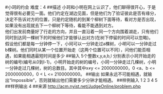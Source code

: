 #小珂的约会
难度：4
##描述
 小珂和小明在网上认识了，他们聊得很开心，于是觉得很有必要见一面。他们约定在湖边见面，但是他们为了验证彼此是否有缘分，决定不告诉对方的位置，只是约定随机的到某个柳树下面等待，看对方是否出现，如果没有出现就去下一个柳树下等待，看能不能遇到对方。   
 他们出发前商量好了行走的方向，并且一直沿着一同一个方向围着湖走，只有他们同时到达同一棵树下的时候他们才能够认出对方(在树下停留的时间可以忽略)。   
假设他们都是每一分钟停一下，小珂可以一分钟走过a棵树，小明可以一分钟走过b棵树。他们同时从某一个位置开始走（这两个位置可以不同），问他们能否相遇，如果能相遇最短时间是多少
##输入
5个整数x,y,a,b,l 分别表示小珂开始走的树的编号(编号从0到l-1)，小明开始走的树的编号，小珂一分钟走过几棵树，小明一分钟走过几棵树，树的总数目。其中其中x≠y <= 2000000000，0 <a、b <= 2000000000，0 < L <= 2100000000。
##输出
如果永远不可能相遇，就输出“Impossible”，否则就输出他们需要多少分钟才能相遇。
##样例输入
1 2 3 4 5
##样例输出
4
##来源
http://acm.nyist.net/JudgeOnline/problem.php